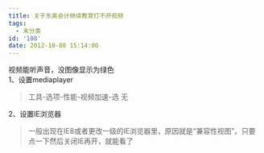 ```yaml
---
title: 关于东奥会计继续教育打不开视频
tags:
  - 未分类
id: '108'
date: 2012-10-08 15:14:00
---
```


视频能听声音，没图像显示为绿色  
1、设置mediaplayer  

> 工具-选项-性能-视频加速-选 无  

2、设置IE浏览器  

> 一般出现在IE8或者更改一级的IE浏览器里，原因就是“兼容性视图”。只要点一下然后关闭IE再开，就能看了